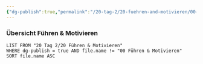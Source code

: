```yaml
---
{"dg-publish":true,"permalink":"/20-tag-2/20-fuehren-and-motivieren/00-fuehren-and-motivieren/"}
---
```


### Übersicht Führen & Motivieren
```dataview
LIST FROM "20 Tag 2/20 Führen & Motivieren"
WHERE dg-publish = true AND file.name != "00 Führen & Motivieren"
SORT file.name ASC
```
